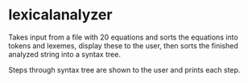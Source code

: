 # lexicalanalyzer

Takes input from a file with 20 equations and sorts the equations into tokens and lexemes, display these to the user, then sorts the finished analyzed string into a syntax tree.

Steps through syntax tree are shown to the user and prints each step. 
